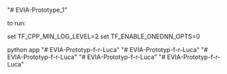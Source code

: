 "# EVIA-Prototype_1" 

to run: 

set TF_CPP_MIN_LOG_LEVEL=2
set TF_ENABLE_ONEDNN_OPTS=0

python app
"# EVIA-Prototyp-f-r-Luca" 
"# EVIA-Prototyp-f-r-Luca" 
"# EVIA-Prototyp-f-r-Luca" 
"# EVIA-Prototyp-f-r-Luca" 
"# EVIA-Prototyp-f-r-Luca" 

